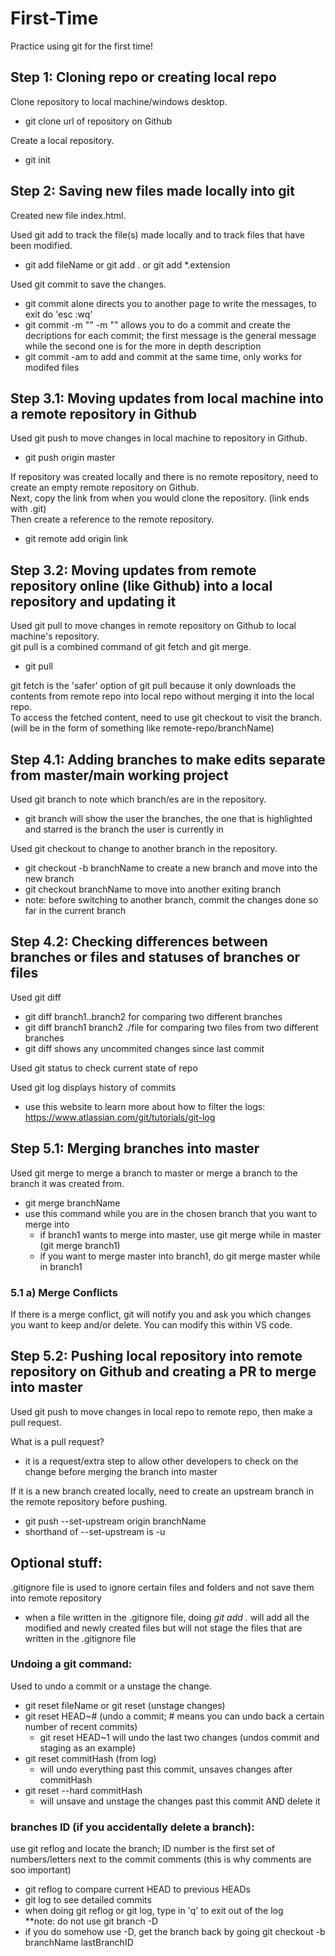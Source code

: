 # First-Time

Practice using git for the first time!

## **Step 1**: Cloning repo or creating local repo

Clone repository to local machine/windows desktop.  
- git clone url of repository on Github  

Create a local repository.  
- git init  

## **Step 2**: Saving new files made locally into git

Created new file index.html.

Used git add to track the file(s) made locally and to track files that have been modified.  
- git add fileName or git add . or git add *.extension

Used git commit to save the changes.
- git commit alone directs you to another page to write the messages, to exit do 'esc :wq'  
- git commit -m "" -m "" allows you to do a commit and create the decriptions for each commit; the first message is the general message while the second one is for the more in depth description  
- git commit -am to add and commit at the same time, only works for modifed files

## **Step 3.1**: Moving updates from local machine into a remote repository in Github

Used git push to move changes in local machine to repository in Github.  
- git push origin master  

If repository was created locally and there is no remote repository, need to create an empty remote repository on Github.  
Next, copy the link from when you would clone the repository. (link ends with .git)  
Then create a reference to the remote repository.  
- git remote add origin link  

## **Step 3.2**: Moving updates from remote repository online (like Github) into a local repository and updating it

Used git pull to move changes in remote repository on Github to local machine's repository.  
git pull is a combined command of git fetch and git merge.  
- git pull  

git fetch is the 'safer' option of git pull because it only downloads the contents from remote repo into local repo without merging it into the local repo.  
To access the fetched content, need to use git checkout to visit the branch. (will be in the form of something like remote-repo/branchName)  

## **Step 4.1**: Adding branches to make edits separate from master/main working project

Used git branch to note which branch/es are in the repository.
- git branch will show the user the branches, the one that is highlighted and starred is the branch the user is currently in

Used git checkout to change to another branch in the repository.
- git checkout -b branchName to create a new branch and move into the new branch  
- git checkout branchName to move into another exiting branch  
- note: before switching to another branch, commit the changes done so far in the current branch

## **Step 4.2**: Checking differences between branches or files and statuses of branches or files

Used git diff
- git diff branch1..branch2 for comparing two different branches
- git diff branch1 branch2 ./file for comparing two files from two different branches
- git diff shows any uncommited changes since last commit

Used git status to check current state of repo

Used git log displays history of commits
- use this website to learn more about how to filter the logs: https://www.atlassian.com/git/tutorials/git-log

## **Step 5.1**: Merging branches into master

Used git merge to merge a branch to master or merge a branch to the branch it was created from.  
- git merge branchName
- use this command while you are in the chosen branch that you want to merge into  
	- if branch1 wants to merge into master, use git merge while in master (git merge branch1)  
	- if you want to merge master into branch1, do git merge master while in branch1 

### **5.1 a)** Merge Conflicts

If there is a merge conflict, git will notify you and ask you which changes you want to keep and/or delete. You can modify this within VS code.

## **Step 5.2**: Pushing local repository into remote repository on Github and creating a PR to merge into master

Used git push to move changes in local repo to remote repo, then make a pull request.

What is a pull request?
- it is a request/extra step to allow other developers to check on the change before merging the branch into master

If it is a new branch created locally, need to create an upstream branch in the remote repository before pushing.
- git push --set-upstream origin branchName
- shorthand of --set-upstream is -u

## Optional stuff: 

.gitignore file is used to ignore certain files and folders and not save them into remote repository
- when a file written in the .gitignore file, doing *git add .* will add all the modified and newly created files but will not stage the files that are written in the .gitignore file

### Undoing a git command:

Used to undo a commit or a unstage the change.
- git reset fileName or git reset (unstage changes)
- git reset HEAD~# (undo a commit; # means you can undo back a certain number of recent commits)
    - git reset HEAD~1 will undo the last two changes (undos commit and staging as an example)
- git reset commitHash (from log)
    - will undo everything past this commit, unsaves changes after commitHash
- git reset --hard commitHash
    - will unsave and unstage the changes past this commit AND delete it

### branches ID (if you accidentally delete a branch):
use git reflog and locate the branch; ID number is the first set of numbers/letters next to the commit comments (this is why comments are soo important)
- git reflog to compare current HEAD to previous HEADs
- git log to see detailed commits
- when doing git reflog or git log, type in 'q' to exit out of the log  
**note: do not use git branch -D  
- if you do somehow use -D, get the branch back by going git checkout -b branchName lastBranchID
